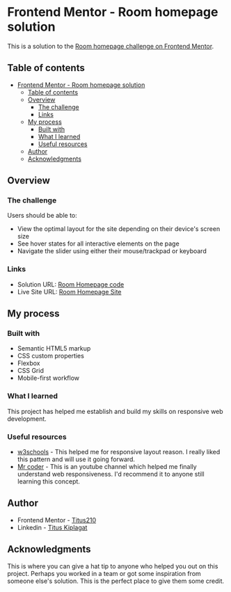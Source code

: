 # Frontend Mentor - Room homepage solution

This is a solution to the [Room homepage challenge on Frontend Mentor](https://www.frontendmentor.io/challenges/room-homepage-BtdBY_ENq).


## Table of contents

- [Frontend Mentor - Room homepage solution](#frontend-mentor---room-homepage-solution)
  - [Table of contents](#table-of-contents)
  - [Overview](#overview)
    - [The challenge](#the-challenge)
    - [Links](#links)
  - [My process](#my-process)
    - [Built with](#built-with)
    - [What I learned](#what-i-learned)
    - [Useful resources](#useful-resources)
  - [Author](#author)
  - [Acknowledgments](#acknowledgments)



## Overview

### The challenge

Users should be able to:

- View the optimal layout for the site depending on their device's screen size
- See hover states for all interactive elements on the page
- Navigate the slider using either their mouse/trackpad or keyboard



### Links

- Solution URL: [Room Homepage code](https://github.com/Titus210/Front-end-mentor/tree/master/Room-homepage)
- Live Site URL: [Room Homepage Site](https://gilded-selkie-f531ab.netlify.app/)

## My process

### Built with

- Semantic HTML5 markup
- CSS custom properties
- Flexbox
- CSS Grid
- Mobile-first workflow



### What I learned
This project has helped me establish and build my skills on responsive web development.


### Useful resources

- [w3schools](https://www.w3schools.com/) - This helped me for responsive layout reason. I really liked this pattern and will use it going forward.
- [Mr coder](https://www.youtube.com/@MrCoderYt) - This is an youtube channel which helped me finally understand web responsiveness. I'd recommend it to anyone still learning this concept.



## Author

- Frontend Mentor - [Titus210](https://www.frontendmentor.io/profile/Titus210)
- Linkedin - [Titus Kiplagat](https://www.linkedin.com/in/titus-kiplagat-5146ba210/)



## Acknowledgments

This is where you can give a hat tip to anyone who helped you out on this project. Perhaps you worked in a team or got some inspiration from someone else's solution. This is the perfect place to give them some credit.

